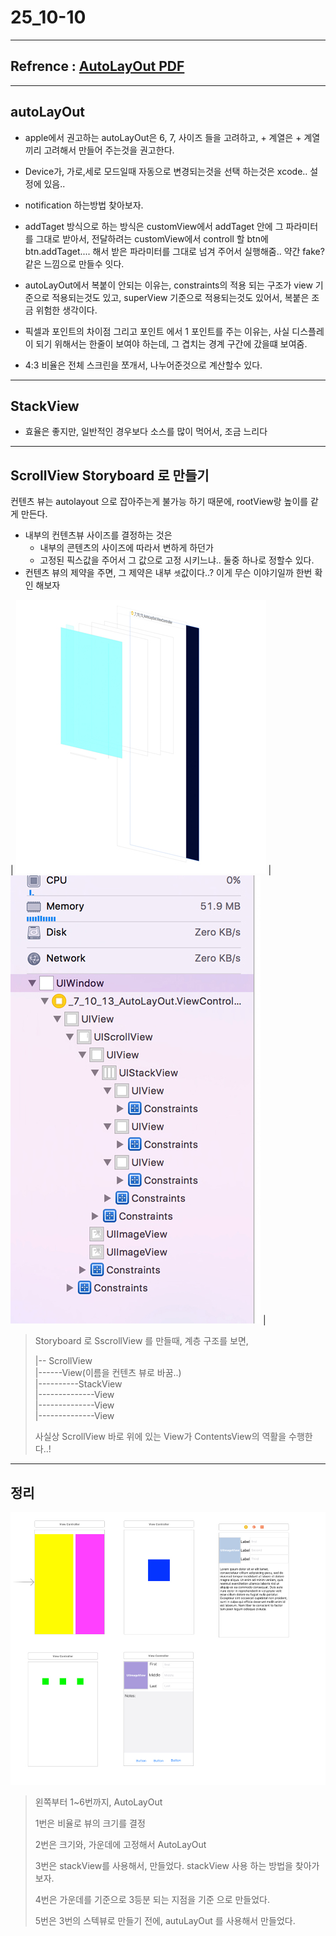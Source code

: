 # 25_10-10

---

## Refrence : [AutoLayOut PDF](/study/image/AutoLayOut.pdf)

---

## autoLayOut 

- apple에서 권고하는 autoLayOut은 6, 7, 사이즈 들을 고려하고, + 계열은  + 계열 끼리 고려해서 만들어 주는것을 권고한다.

- Device가, 가로,세로 모드일때 자동으로 변경되는것을 선택 하는것은 xcode.. 설정에 있음..

- notification 하는방법 찾아보자.

- addTaget 방식으로 하는 방식은 customView에서 addTaget 안에 그 파라미터를 그대로 받아서, 전달하려는 customView에서 controll 할 btn에 btn.addTaget.... 해서 받은 파라미터를 그대로 넘겨 주어서 실행해줌.. 약간 fake? 같은 느낌으로 만들수 잇다.

- autoLayOut에서 복붙이 안되는 이유는, constraints의 적용 되는 구조가 view 기준으로 적용되는것도 있고, superView 기준으로 적용되는것도 있어서, 복붙은 조금 위험한 생각이다.

- 픽셀과 포인트의 차이점 그리고 포인트 에서 1 포인트를 주는 이유는, 사실 디스플레이 되기 위해서는 한줄이 보여야 하는데, 그 겹치는 경계 구간에 갔을떄 보여줌.

- 4:3 비율은 전체 스크린을 쪼개서, 나누어준것으로 계산할수 있다.


---

## StackView

- 효율은 좋지만, 일반적인 경우보다 소스를 많이 먹어서, 조금 느리다

---

## ScrollView Storyboard 로 만들기

컨텐츠 뷰는 autolayout 으로 잡아주는게 불가능 하기 때문에, rootView랑  높이를 같게 만든다. 

- 내부의 컨텐츠뷰 사이즈를 결정하는 것은 
	- 내부의 콘텐츠의 사이즈에 따라서 변하게 하던가
	- 고정된 픽스값을 주어서 그 값으로 고정 시키느냐.. 둘중 하나로 정할수 있다. 
- 컨텐츠 뷰의 제약을 주면, 그 제약은 내부 `셋`값이다..? 이게 무슨 이야기일까 한번 확인 해보자


| ![screen](/study/image/Autolayout-1.jpg) | ![screen](/study/image/Autolayout-2.jpg) |

> Storyboard 로 SscrollView 를 만들때, 계층 구조를 보면, <br>
> 
> |-- ScrollView  <br>
> |------View(이름을 컨텐츠 뷰로 바꿈..) <br>
> |----------StackView<br>
> |--------------View<br>
> |--------------View<br>
> |--------------View<br>
> 
> 사실상 ScrollView 바로 위에 있는 View가 ContentsView의 역활을 수행한다..! 

---

## 정리


![screen](/study/image/AutoLayOut.jpg)

> 왼쪽부터 1~6번까지, AutoLayOut 
> 
> 1번은 비율로 뷰의 크기를 결정
> 
> 2번은 크기와, 가운데에 고정해서 AutoLayOut
> 
> 3번은 stackView를 사용해서, 만들었다. stackView 사용 하는 방법을 찾아가보자.
> 
> 4번은 가운데를 기준으로 3등분 되는 지점을 기준 으로 만들었다.
> 
> 5번은 3번의 스텍뷰로 만들기 전에, autuLayOut 를 사용해서 만들었다.
> 





